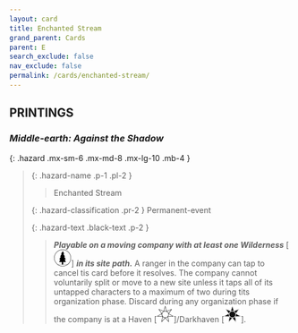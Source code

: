 ```yaml
---
layout: card
title: Enchanted Stream
grand_parent: Cards
parent: E
search_exclude: false
nav_exclude: false
permalink: /cards/enchanted-stream/
---
```


## PRINTINGS


### _Middle-earth: Against the Shadow_

{: .hazard .mx-sm-6 .mx-md-8 .mx-lg-10 .mb-4 }
> {: .hazard-name .p-1 .pl-2 }
> > <div class="hazard-mp"></div>
> > <div class="card-name">Enchanted Stream</div>
>
> {: .hazard-classification .pr-2 }
> Permanent-event
>
> {: .hazard-text .black-text .p-2 }
> > ***Playable on a moving company with at least one Wilderness*** \[![](/assets/images/wilderness.svg)] ***in its site path.*** A ranger in the company can tap to cancel tis card before it resolves. The company cannot voluntarily split or move to a new site unless it taps all of its untapped characters to a maximum of two during tits organization phase. Discard during any organization phase if the company is at a Haven \[![](/assets/images/free-haven.svg)]/Darkhaven \[![](/assets/images/dark-haven.svg)]. 
>
